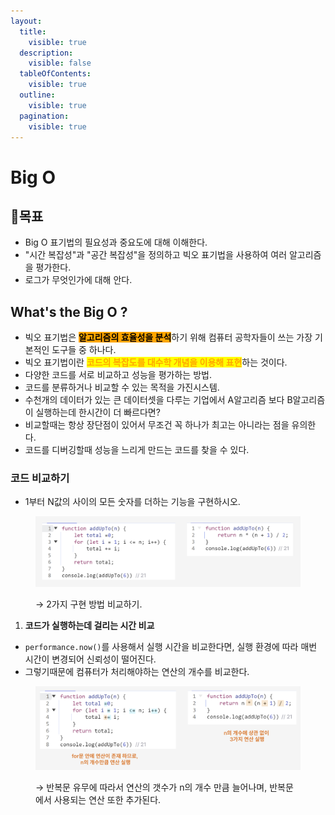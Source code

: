 ```yaml
---
layout:
  title:
    visible: true
  description:
    visible: false
  tableOfContents:
    visible: true
  outline:
    visible: true
  pagination:
    visible: true
---
```


# Big O

## 🚩목표

* Big O 표기법의 필요성과 중요도에 대해 이해한다.
* "시간 복잡성"과 "공간 복잡성"을 정의하고 빅오 표기법을 사용하여 여러 알고리즘을 평가한다.
* 로그가 무엇인가에 대해 안다.

## What's the Big O ?

* 빅오 표기법은 <mark style="background-color:orange;">**알고리즘의 효율성을 분석**</mark>하기 위해 컴퓨터 공학자들이 쓰는 가장 기본적인 도구들 중 하나다.
* 빅오 표기법이란 <mark style="color:orange;">**코드의 복잡도를 대수학 개념을 이용해 표현**</mark>하는 것이다.
* 다양한 코드를 서로 비교하고 성능을 평가하는 방법.
* 코드를 분류하거나 비교할 수 있는 목적을 가진시스템.
* 수천개의 데이터가 있는 큰 데이터셋을 다루는 기업에서 A알고리즘 보다 B알고리즘이 실행하는데 한시간이 더 빠르다면?&#x20;
* 비교할때는 항상 장단점이 있어서 무조건 꼭 하나가 최고는 아니라는 점을 유의한다.
* 코드를 디버깅할때 성능을 느리게 만드는 코드를 찾을 수 있다.

### 코드 비교하기

* 1부터 N값의 사이의 모든 숫자를 더하는 기능을 구현하시오.

<figure><img src="../.gitbook/assets/2024-02-06 16 26 59.png" alt=""><figcaption><p>→ 2가지 구현 방법 비교하기.</p></figcaption></figure>

1. **코드가 실행하는데 걸리는 시간 비교**

* `performance.now()`를 사용해서 실행 시간을 비교한다면, 실행 환경에 따라 매번 시간이 변경되어 신뢰성이 떨어진다.
* 그렇기때문에 컴퓨터가 처리해야하는 연산의 개수를 비교한다.

<figure><img src="../.gitbook/assets/2024-02-06 16 54 26.png" alt=""><figcaption><p>→ 반복문 유무에 따라서 연산의 갯수가 n의 개수 만큼 늘어나며, 반복문에서 사용되는 연산 또한 추가된다.</p></figcaption></figure>

